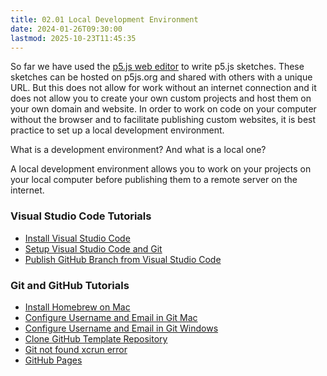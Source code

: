 ```yaml
---
title: 02.01 Local Development Environment
date: 2024-01-26T09:30:00
lastmod: 2025-10-23T11:45:35
---
```


So far we have used the [p5.js web editor](../../../../coding/p5js/p5-js-web-editor-basics.md) to write p5.js sketches. These sketches can be hosted on p5js.org and shared with others with a unique URL. But this does not allow for work without an internet connection and it does not allow you to create your own custom projects and host them on your own domain and website. In order to work on code on your computer without the browser and to facilitate publishing custom websites, it is best practice to set up a local development environment.

What is a development environment? And what is a local one?

A local development environment allows you to work on your projects on your local computer before publishing them to a remote server on the internet.

### Visual Studio Code Tutorials

- [Install Visual Studio Code](../../../../coding/install-visual-studio-code.md)
- [Setup Visual Studio Code and Git](../../../../coding/setup-visual-studio-code-and-git.md)
- [Publish GitHub Branch from Visual Studio Code](../../../../coding/publish-github-branch-from-visual-studio-code.md)

### Git and GitHub Tutorials

- [Install Homebrew on Mac](../../../../coding/install-homebrew.md)
- [Configure Username and Email in Git Mac](../../../../coding/configure-username-email-in-git-mac.md)
- [Configure Username and Email in Git Windows](../../../../coding/configure-username-email-in-git-windows.md)
- [Clone GitHub Template Repository](../../../../coding/clone-github-template-repository.md)
- [Git not found xcrun error](../../../../coding/git-not-found-xcrun-error.md)
- [GitHub Pages](../../../../coding/github-pages-dns-records.mds-records.mds-records.md)
